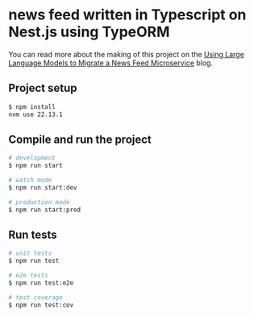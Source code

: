 # news feed written in Typescript on Nest.js using TypeORM

You can read more about the making of this project on the [Using Large Language Models to Migrate a News Feed Microservice](https://glennengstrand.info/software/llm/migration/java/typescript) blog.

## Project setup

```bash
$ npm install
nvm use 22.13.1
```

## Compile and run the project

```bash
# development
$ npm run start

# watch mode
$ npm run start:dev

# production mode
$ npm run start:prod
```

## Run tests

```bash
# unit tests
$ npm run test

# e2e tests
$ npm run test:e2e

# test coverage
$ npm run test:cov
```

